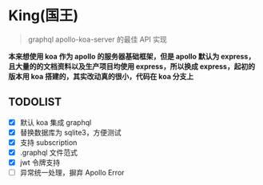 # King(国王)

> graphql apollo-koa-server 的最佳 API 实现

**本来想使用 koa 作为 apollo 的服务器基础框架，但是 apollo 默认为 express，且大量的的文档资料以及生产项目均使用 express，所以换成 express，起初的版本用 koa 搭建的，其实改动真的很小，代码在 koa 分支上**

## TODOLIST

- [x] 默认 koa 集成 graphql
- [x] 替换数据库为 sqlite3，方便测试
- [x] 支持 subscription
- [x] .graphql 文件范式
- [x] jwt 令牌支持
- [ ] 异常统一处理，摒弃 Apollo Error
